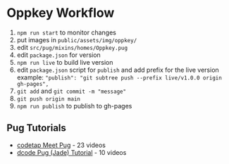 # Oppkey Workflow

1. `npm run start` to monitor changes
1. put images in `public/assets/img/oppkey/`
1. edit `src/pug/mixins/homes/Oppkey.pug`
1. edit `package.json` for version
1. `npm run live` to build live version
1. edit `package.json` script for `publish` and add prefix for the live version
   example:     `"publish": "git subtree push --prefix live/v1.0.0 origin gh-pages",`
1. `git add` and `git commit -m "message"`
1. `git push origin main`
1. `npm run publish` to publish to gh-pages

## Pug Tutorials

* [codetap Meet Pug](https://www.youtube.com/watch?v=2dCDu_8EVFA&list=PLlgRhtOkjmmAvyOIKHWfU-DVrLqRePWa1) - 23 videos
* [dcode Pug (Jade) Tutorial](https://www.youtube.com/watch?v=AY99ODBchIA&list=PLVvjrrRCBy2JbOPP2JXfCtADABI1QHzWg) - 10 videos
